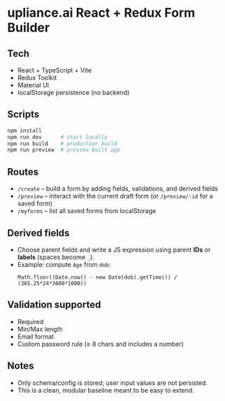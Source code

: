 # upliance.ai React + Redux Form Builder

## Tech
- React + TypeScript + Vite
- Redux Toolkit
- Material UI
- localStorage persistence (no backend)

## Scripts
```bash
npm install
npm run dev      # start locally
npm run build    # production build
npm run preview  # preview built app
```

## Routes
- `/create` – build a form by adding fields, validations, and derived fields
- `/preview` – interact with the current draft form (or `/preview/:id` for a saved form)
- `/myforms` – list all saved forms from localStorage

## Derived fields
- Choose parent fields and write a JS expression using parent **IDs** or **labels** (spaces become `_`).
- Example: compute `Age` from `dob`:
  ```
  Math.floor((Date.now() - new Date(dob).getTime()) / (365.25*24*3600*1000))
  ```

## Validation supported
- Required
- Min/Max length
- Email format
- Custom password rule (≥ 8 chars and includes a number)

## Notes
- Only schema/config is stored; user input values are not persisted.
- This is a clean, modular baseline meant to be easy to extend.